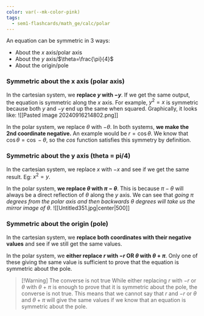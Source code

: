 ```yaml
---
color: var(--mk-color-pink)
tags:
  - sem1-flashcards/math_ge/calc/polar
---
```

An equation can be symmetric in 3 ways:
- About the $x$ axis/polar axis
- About the $y$ axis/$\theta=\frac{\pi}{4}$
- About the origin/pole

### Symmetric about the x axis (polar axis)
In the cartesian system, we **replace $y$ with $-y$**. If we get the same output, the equation is symmetric along the $x$ axis. For example, $y^2=x$ is symmetric because both $y$ and $-y$ end up the same when squared. Graphically, it looks like:
![[Pasted image 20240916214802.png]]

In the polar system, we replace $\theta$ with $-\theta$. In both systems, **we make the 2nd coordinate negative.** An example would be $r=\cos\theta$. We know that $\cos\theta=\cos-\theta$, so the $cos$ function satisfies this symmetry by definition.

### Symmetric about the y axis (theta = pi/4)
In the cartesian system, we replace $x$ with $-x$ and see if we get the same result. Eg: $x^2=y$.

In the polar system, **we replace $\theta$ with $\pi-\theta$**. This is because $\pi-\theta$ will always be a direct reflection of $\theta$ along the $y$ axis. We can see that *going $\pi$ degrees from the polar axis and then backwards $\theta$ degrees will take us the mirror image of $\theta$*.
![[Untitled351.jpg|center|500]]

### Symmetric about the origin (pole)
In the cartesian system, we **replace both coordinates with their negative values** and see if we still get the same values. 

In the polar system, we **either replace $r$ with $-r$ OR $\theta$ with $\theta+\pi$**. Only one of these giving the same value is sufficient to  prove that the equation is symmetric about the pole.

> [!Warning] The converse is not true
> While either replacing $r$ with $-r$ or $\theta$ with $\theta+\pi$ is enough to prove that it is symmetric about the pole, the converse is not true. This means that we cannot say that $r$ and $-r$ or $\theta$ and $\theta+\pi$ will give the same values if we know that an equation is symmetric about the pole.